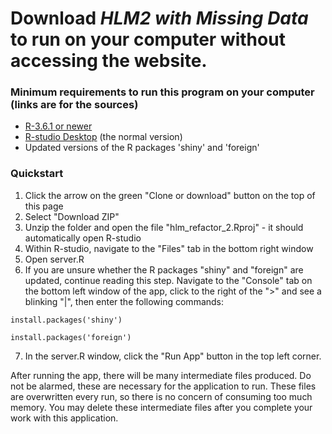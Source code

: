 # Download *HLM2 with Missing Data* to run on your computer without accessing the website.
### Minimum requirements to run this program on your computer (links are for the sources)
* [R-3.6.1 or newer](https://cran.r-project.org/)
* [R-studio Desktop](https://rstudio.com/) (the normal version) 
* Updated versions of the R packages 'shiny' and 'foreign'

### Quickstart
1. Click the arrow on the green "Clone or download" button on the top of this page
2. Select "Download ZIP"
3. Unzip the folder and open the file "hlm_refactor_2.Rproj" - it should automatically open R-studio
4. Within R-studio, navigate to the "Files" tab in the bottom right window
5. Open server.R
6. If you are unsure whether the R packages "shiny" and "foreign" are updated, continue reading this step. Navigate to the "Console" tab on the bottom left window of the app, click to the right of the ">"  and see a blinking "|", then enter the following commands:

```
install.packages('shiny')
```
```
install.packages('foreign')
```

7. In the server.R window, click the "Run App" button in the top left corner.

After running the app, there will be many intermediate files produced. Do not be alarmed, these are necessary for the application to run. These files are overwritten every run, so there is no concern of consuming too much memory. You may delete these intermediate files after you complete your work with this application.
